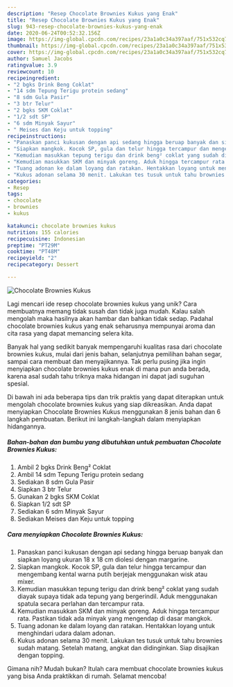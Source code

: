 ```yaml
---
description: "Resep Chocolate Brownies Kukus yang Enak"
title: "Resep Chocolate Brownies Kukus yang Enak"
slug: 943-resep-chocolate-brownies-kukus-yang-enak
date: 2020-06-24T00:52:32.156Z
image: https://img-global.cpcdn.com/recipes/23a1a0c34a397aaf/751x532cq70/chocolate-brownies-kukus-foto-resep-utama.jpg
thumbnail: https://img-global.cpcdn.com/recipes/23a1a0c34a397aaf/751x532cq70/chocolate-brownies-kukus-foto-resep-utama.jpg
cover: https://img-global.cpcdn.com/recipes/23a1a0c34a397aaf/751x532cq70/chocolate-brownies-kukus-foto-resep-utama.jpg
author: Samuel Jacobs
ratingvalue: 3.9
reviewcount: 10
recipeingredient:
- "2 bgks Drink Beng Coklat"
- "14 sdm Tepung Terigu protein sedang"
- "8 sdm Gula Pasir"
- "3 btr Telur"
- "2 bgks SKM Coklat"
- "1/2 sdt SP"
- "6 sdm Minyak Sayur"
- " Meises dan Keju untuk topping"
recipeinstructions:
- "Panaskan panci kukusan dengan api sedang hingga beruap banyak dan siapkan loyang ukuran 18 x 18 cm diolesi dengan margarine."
- "Siapkan mangkok. Kocok SP, gula dan telur hingga tercampur dan mengembang kental warna putih berjejak menggunakan wisk atau mixer."
- "Kemudian masukkan tepung terigu dan drink beng² coklat yang sudah diayak supaya tidak ada tepung yang bergerindil. Aduk menggunakan spatula secara perlahan dan tercampur rata."
- "Kemudian masukkan SKM dan minyak goreng. Aduk hingga tercampur rata. Pastikan tidak ada minyak yang mengendap di dasar mangkok."
- "Tuang adonan ke dalam loyang dan ratakan. Hentakkan loyang untuk menghindari udara dalam adonan."
- "Kukus adonan selama 30 menit. Lakukan tes tusuk untuk tahu brownies sudah matang. Setelah matang, angkat dan didinginkan. Siap disajikan dengan topping."
categories:
- Resep
tags:
- chocolate
- brownies
- kukus

katakunci: chocolate brownies kukus 
nutrition: 155 calories
recipecuisine: Indonesian
preptime: "PT29M"
cooktime: "PT48M"
recipeyield: "2"
recipecategory: Dessert

---
```



![Chocolate Brownies Kukus](https://img-global.cpcdn.com/recipes/23a1a0c34a397aaf/751x532cq70/chocolate-brownies-kukus-foto-resep-utama.jpg)

Lagi mencari ide resep chocolate brownies kukus yang unik? Cara membuatnya memang tidak susah dan tidak juga mudah. Kalau salah mengolah maka hasilnya akan hambar dan bahkan tidak sedap. Padahal chocolate brownies kukus yang enak seharusnya mempunyai aroma dan cita rasa yang dapat memancing selera kita.

Banyak hal yang sedikit banyak mempengaruhi kualitas rasa dari chocolate brownies kukus, mulai dari jenis bahan, selanjutnya pemilihan bahan segar, sampai cara membuat dan menyajikannya. Tak perlu pusing jika ingin menyiapkan chocolate brownies kukus enak di mana pun anda berada, karena asal sudah tahu triknya maka hidangan ini dapat jadi suguhan spesial.




Di bawah ini ada beberapa tips dan trik praktis yang dapat diterapkan untuk mengolah chocolate brownies kukus yang siap dikreasikan. Anda dapat menyiapkan Chocolate Brownies Kukus menggunakan 8 jenis bahan dan 6 langkah pembuatan. Berikut ini langkah-langkah dalam menyiapkan hidangannya.

<!--inarticleads1-->

##### Bahan-bahan dan bumbu yang dibutuhkan untuk pembuatan Chocolate Brownies Kukus:

1. Ambil 2 bgks Drink Beng² Coklat
1. Ambil 14 sdm Tepung Terigu protein sedang
1. Sediakan 8 sdm Gula Pasir
1. Siapkan 3 btr Telur
1. Gunakan 2 bgks SKM Coklat
1. Siapkan 1/2 sdt SP
1. Sediakan 6 sdm Minyak Sayur
1. Sediakan  Meises dan Keju untuk topping




<!--inarticleads2-->

##### Cara menyiapkan Chocolate Brownies Kukus:

1. Panaskan panci kukusan dengan api sedang hingga beruap banyak dan siapkan loyang ukuran 18 x 18 cm diolesi dengan margarine.
1. Siapkan mangkok. Kocok SP, gula dan telur hingga tercampur dan mengembang kental warna putih berjejak menggunakan wisk atau mixer.
1. Kemudian masukkan tepung terigu dan drink beng² coklat yang sudah diayak supaya tidak ada tepung yang bergerindil. Aduk menggunakan spatula secara perlahan dan tercampur rata.
1. Kemudian masukkan SKM dan minyak goreng. Aduk hingga tercampur rata. Pastikan tidak ada minyak yang mengendap di dasar mangkok.
1. Tuang adonan ke dalam loyang dan ratakan. Hentakkan loyang untuk menghindari udara dalam adonan.
1. Kukus adonan selama 30 menit. Lakukan tes tusuk untuk tahu brownies sudah matang. Setelah matang, angkat dan didinginkan. Siap disajikan dengan topping.




Gimana nih? Mudah bukan? Itulah cara membuat chocolate brownies kukus yang bisa Anda praktikkan di rumah. Selamat mencoba!
